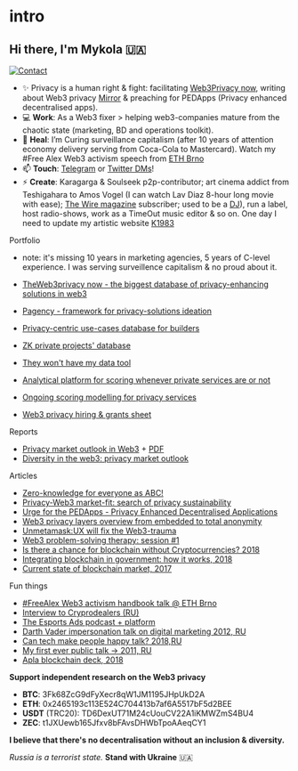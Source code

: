 # intro

## Hi there, I'm Mykola 🇺🇦 
[![Contact](https://img.shields.io/twitter/follow/nicksvyaznoy?style=social)](https://twitter.com/intent/follow?screen_name=nicksvyaznoy)

<!--
**MSiusko/intro** is a ✨ _special_ ✨ repository because its `README.md` (this file) appears on your GitHub profile.

Here are some ideas to get you started:
-->
- ✨ Privacy is a human right & fight: facilitating [Web3Privacy now](https://github.com/Msiusko/web3privacy), writing about Web3 privacy [Mirror](https://mirror.xyz/0x0f1F3DAf416B74DB3DE55Eb4D7513a80F4841073) & preaching for PEDApps (Privacy enhanced decentralised apps).  
- 💻 **Work**: As a Web3 fixer > helping web3-companies mature from the chaotic state (marketing, BD and operations toolkit). 
- 🌱 **Heal**: I’m Curing surveillance capitalism (after 10 years of attention economy delivery serving from Coca-Cola to Mastercard). Watch my #Free Alex Web3 activism speech from [ETH Brno](https://www.youtube.com/watch?v=oCvVKltmQgo)
- 📫 **Touch**: [Telegram](https://t.me/svyaznoy911) or [Twitter DMs](https://twitter.com/nicksvyaznoy)!
- ⚡ **Create**: Karagarga & Soulseek p2p-contributor; art cinema addict from Teshigahara to Amos Vogel (I can watch Lav Diaz 8-hour long movie with ease); [The Wire magazine](https://www.thewire.co.uk/home/) subscriber; used to be a [DJ](https://soundcloud.com/svyaznoy/light)), run a label, host radio-shows, work as a TimeOut music editor & so on. One day I need to update my artistic website [K1983](http://k1983.art)

Portfolio
- note: it's missing 10 years in marketing agencies, 5 years of C-level experience. I was serving surveillence capitalism & no proud about it.

- [TheWeb3privacy now - the biggest database of privacy-enhancing solutions in web3](https://github.com/Msiusko/web3privacy/blob/main/README.md)
- [Pagency - framework for privacy-solutions ideation](https://github.com/Msiusko/web3privacy/tree/main/Pagency)
- [Privacy-centric use-cases database for builders](https://github.com/Msiusko/web3privacy/blob/main/Use-cases.md)
- [ZK private projects' database](https://github.com/Msiusko/web3privacy/tree/main/ZKprivacylandscape)
- [They won't have my data tool](https://github.com/Msiusko/web3privacy/tree/main/theywonthave)
- [Analytical platform for scoring whenever private services are or not](https://github.com/Msiusko/web3privacy/tree/main/Web3privacynowplatform)
- [Ongoing scoring modelling for privacy services](https://github.com/Msiusko/web3privacy/blob/main/Web3privacynowplatform/Scoringmodel.md)
- [Web3 privacy hiring & grants sheet](https://docs.google.com/spreadsheets/d/1dN6bIWyOh01Dl-y1iZh-1TASZxKUefD098BUALcnUb8/edit?usp=sharing)

Reports
- [Privacy market outlook in Web3](https://medium.com/@Svyazniy/privacy-market-outlook-in-web3-report-35a96c35b6ae) + [PDF](https://github.com/Msiusko/web3privacy/blob/main/Market%20overview/Privacy%20market%20outlook%20in%20Web3%20by%20Mykola%20Siusko%20(Jan%202023).pdf)
- [Diversity in the web3: privacy market outlook](https://medium.com/@Svyazniy/diversity-in-the-web3-privacy-market-outlook-1a7ccefc872)

Articles
- [Zero-knowledge for everyone as ABC!](https://mirror.xyz/0x0f1F3DAf416B74DB3DE55Eb4D7513a80F4841073/Ck0Sx--9QMQcSOQEHBYj8h2M8KLU-wz9YQvyybdTMN4)
- [Privacy-Web3 market-fit: search of privacy sustainability](https://medium.com/@Svyazniy/privacy-web3-market-fit-search-of-privacy-sustainability-330c9c98f9df)
- [Urge for the PEDApps - Privacy Enhanced Decentralised Applications](https://medium.com/@Svyazniy/urge-for-the-pedapps-privacy-enhanced-decentralised-applications-7efa980cdbb)
- [Web3 privacy layers overview from embedded to total anonymity](https://medium.com/@Svyazniy/web3-privacy-layers-overview-from-embedded-to-total-anonymity-4ddf8e7c3b4d)
- [Unmetamask:UX will fix the Web3-trauma](https://www.linkedin.com/pulse/ux-fix-web3-trauma-nikolay-syusko/)
- [Web3 problem-solving therapy: session #1](https://www.linkedin.com/pulse/web3-problem-solving-therapy-session-1-mykola-siusko/)
- [Is there a chance for blockchain without Cryptocurrencies? 2018](https://www.linkedin.com/pulse/chance-blockchain-without-cryptocurrencies-nikolay-syusko/)
- [Integrating blockchain in government: how it works, 2018](https://www.linkedin.com/pulse/integrating-blockchain-government-how-works-nikolay-syusko/)
- [Current state of blockchain market, 2017](https://www.linkedin.com/pulse/current-state-blockchain-market-nikolay-syusko/)

Fun things
- [#FreeAlex Web3 activism handbook talk @ ETH Brno](https://www.youtube.com/watch?v=oCvVKltmQgo)
- [Interview to Cryprodealers (RU)](https://www.youtube.com/watch?v=CzIEyeI1Sus)
- [The Esports Ads podcast + platform](https://www.youtube.com/watch?v=H5KOYV5DsfI)
- [Darth Vader impersonation talk on digital marketing 2012, RU](https://www.youtube.com/watch?v=I5bx3UUthkY)
- [Can tech make people happy talk? 2018,RU](https://www.youtube.com/live/XoYi_6LvMLs?feature=share&t=5116)
- [My first ever public talk -> 2011, RU](https://www.youtube.com/watch?v=0B4qC8tmJoY)
- [Apla blockchain deck, 2018](https://www.slideshare.net/NikolaySyusko/apla-blockchain)

**Support independent research on the Web3 privacy**
- **BTC**: 3Fk68ZcG9dFyXecr8qW1JM1195JHpUkD2A
- **ETH**: 0x2465193c113E524C704413b7af6A5517bF5d2BEE
- **USDT** (TRC20): TD6DexUT71M24cUouCV22A1iKMWZmS4BU4
- **ZEC**: t1JXUewb165Jfxv8bFAvsDHWbTpoAAeqCY1

**I believe that there's no decentralisation without an inclusion & diversity.**

_Russia is a terrorist state._
**Stand with Ukraine** 🇺🇦
